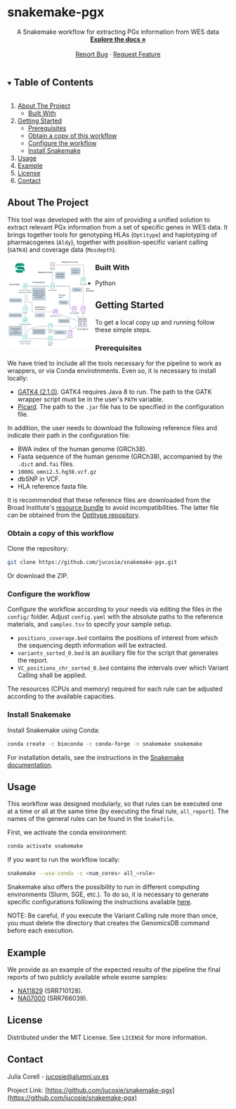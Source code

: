 # snakemake-pgx

  <p align="center">
    A Snakemake workflow for extracting PGx information from WES data
    <br />
    <a href="https://github.com/jucosie/snakemake-pgx"><strong>Explore the docs »</strong></a>
    <br />
    <br />
    <a href="https://github.com/jucosie/snakemake-pgx/issues">Report Bug</a>
    ·
    <a href="https://github.com/jucosie/snakemake-pgx/issues">Request Feature</a>
  </p>
</p>



<!-- TABLE OF CONTENTS -->
<details open="open">
  <summary><h2 style="display: inline-block">Table of Contents</h2></summary>
  <ol>
    <li>
      <a href="#about-the-project">About The Project</a>
      <ul>
        <li><a href="#built-with">Built With</a></li>
      </ul>
    </li>
    <li>
      <a href="#getting-started">Getting Started</a>
      <ul>
        <li><a href="#prerequisites">Prerequisites</a></li>
        <li><a href="#obtain a copy of this workflow">Obtain a copy of this workflow</a></li>
        <li><a href="#configure the workflow">Configure the workflow</a></li>
        <li><a href="#install snakemake">Install Snakemake</a></li>
      </ul>
    </li>
    <li><a href="#usage">Usage</a></li>
    <li><a href="#example">Example</a></li>
    <li><a href="#license">License</a></li>
    <li><a href="#contact">Contact</a></li>
  </ol>
</details>



<!-- ABOUT THE PROJECT -->
## About The Project

This tool was developed with the aim of providing a unified solution to extract relevant PGx information from a set of specific genes in WES data. It brings together tools for genotyping HLAs (``Optitype``) and haplotyping of pharmacogenes (``Aldy``), together with position-specific variant calling (``GATK4``) and coverage data (``Mosdepth``). 

<a href="url"><img src="https://github.com/jucosie/snakemake-pgx/blob/main/pipeline.png" align="left" height="200" width="200" ></a>

### Built With

* Python


<!-- GETTING STARTED -->
## Getting Started

To get a local copy up and running follow these simple steps.

### Prerequisites

We have tried to include all the tools necessary for the pipeline to work as wrappers, or via Conda envirotnments. Even so, it is necessary to install locally: 
* [GATK4 (2.1.0)](https://github.com/broadinstitute/gatk). GATK4 requires Java 8 to run. The path to the GATK wrapper script must be in the user's ``PATH`` variable.
* [Picard](https://github.com/broadinstitute/picard/releases). The path to the ``.jar`` file has to be specified in the configuration file. 

In addition, the user needs to download the following reference files and indicate their path in the configuration file: 
* BWA index of the human genome (GRCh38).
* Fasta sequence of the human genome (GRCh38), accompanied by the ``.dict`` and``.fai`` files.
* ``1000G_omni2.5.hg38.vcf.gz``
* dbSNP in VCF.
* HLA reference fasta file.


It is recommended that these reference files are downloaded from the Broad Institute's [resource bundle](https://console.cloud.google.com/storage/browser/genomics-public-data/resources/broad/hg38/v0;tab=objects?prefix=&forceOnObjectsSortingFiltering=false) to avoid incompatibilities. The latter file can be obtained from the [Optitype repository](https://github.com/FRED-2/OptiType/tree/master/data). 

### Obtain a copy of this workflow

Clone the repository:
```sh
git clone https://github.com/jucosie/snakemake-pgx.git
```
Or download the ZIP.

### Configure the workflow
Configure the workflow according to your needs via editing the files in the ``config/`` folder. Adjust ``config.yaml`` with the absolute paths to the reference materials, and ``samples.tsv`` to specify your sample setup. 

* ``positions_coverage.bed`` contains the positions of interest from which the sequencing depth information will be extracted.
* ``variants_sorted_0.bed`` is an auxiliary file for the script that generates the report.
* ``VC_positions_chr_sorted_0.bed`` contains the intervals over which Variant Calling shall be applied.

The resources (CPUs and memory) required for each rule can be adjusted according to the available capacities. 

### Install Snakemake
Install Snakemake using Conda:
```sh
conda create -c bioconda -c conda-forge -n snakemake snakemake
```
For installation details, see the instructions in the [Snakemake documentation](https://snakemake.readthedocs.io/en/stable/getting_started/installation.html).

<!-- USAGE EXAMPLES -->
## Usage
This workflow was designed modularly, so that rules can be executed one at a time or all at the same time (by executing the final rule, ``all_report``). The names of the general rules can be found in the ``Snakefile``.

First, we activate the conda environment:
```sh
conda activate snakemake
```
If you want to run the workflow locally:
```sh
snakemake --use-conda -c <num_cores> all_<rule>
```
Snakemake also offers the possibility to run in different computing environments (Slurm, SGE, etc.). To do so, it is necessary to generate specific configurations following the instructions available [here](https://github.com/Snakemake-Profiles/doc).

NOTE: Be careful, if you execute the Variant Calling rule more than once, you must delete the directory that creates the GenomicsDB command before each execution.

## Example
We provide as an example of the expected results of the pipeline the final reports of two publicly available whole exome samples:
* [NA11829](https://www.internationalgenome.org/data-portal/sample/NA11829) (SRR710128).
* [NA07000](https://www.internationalgenome.org/data-portal/sample/NA07000) (SRR766039).


<!-- LICENSE -->
## License

Distributed under the MIT License. See `LICENSE` for more information.



<!-- CONTACT -->
## Contact

Julia Corell - jucosie@alumni.uv.es

Project Link: [https://github.com/jucosie/snakemake-pgx](https://github.com/jucosie/snakemake-pgx)







<!-- MARKDOWN LINKS & IMAGES -->
<!-- https://www.markdownguide.org/basic-syntax/#reference-style-links -->
[contributors-shield]: https://img.shields.io/github/contributors/github_username/repo.svg?style=for-the-badge
[contributors-url]: https://github.com/github_username/repo_name/graphs/contributors
[forks-shield]: https://img.shields.io/github/forks/github_username/repo.svg?style=for-the-badge
[forks-url]: https://github.com/github_username/repo_name/network/members
[stars-shield]: https://img.shields.io/github/stars/github_username/repo.svg?style=for-the-badge
[stars-url]: https://github.com/github_username/repo_name/stargazers
[issues-shield]: https://img.shields.io/github/issues/github_username/repo.svg?style=for-the-badge
[issues-url]: https://github.com/github_username/repo_name/issues
[license-shield]: https://img.shields.io/github/license/github_username/repo.svg?style=for-the-badge
[license-url]: https://github.com/github_username/repo_name/blob/master/LICENSE.txt
[linkedin-shield]: https://img.shields.io/badge/-LinkedIn-black.svg?style=for-the-badge&logo=linkedin&colorB=555
[linkedin-url]: https://linkedin.com/in/github_username
